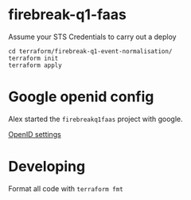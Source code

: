 # firebreak-q1-faas

Assume your STS Credentials to carry out a deploy

``` shell
cd terraform/firebreak-q1-event-normalisation/
terraform init
terraform apply
```


# Google openid config

Alex started the `firebreakq1faas` project with google.

[OpenID settings](https://accounts.google.com/.well-known/openid-configuration)

# Developing

Format all code with `terraform fmt`
